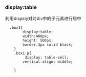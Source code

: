 ### display:table

利用dispaly对对div中的子元素进行居中

```
  .box1{
        display:table;
        width:400px;
        height: 500px;
        border:1px solid black;
    }
    .box1 p{
      	 display: table-cell; 
        vertical-align: middle;
        
    }
```


